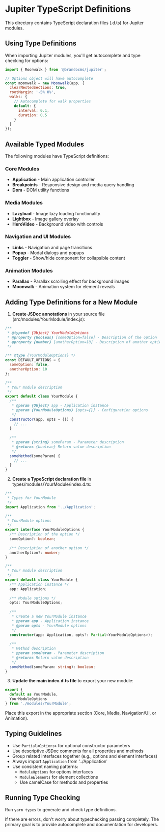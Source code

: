 # Jupiter TypeScript Definitions

This directory contains TypeScript declaration files (.d.ts) for Jupiter modules.

## Using Type Definitions

When importing Jupiter modules, you'll get autocomplete and type checking for options:

```javascript
import { Moonwalk } from '@brandocms/jupiter';

// Options object will have autocomplete
const moonwalk = new Moonwalk(app, {
  clearNestedSections: true,
  rootMargin: '-5% 0%',
  walks: {
    // Autocomplete for walk properties
    default: {
      interval: 0.1,
      duration: 0.5
    }
  }
});
```

## Available Typed Modules

The following modules have TypeScript definitions:

### Core Modules
- **Application** - Main application controller
- **Breakpoints** - Responsive design and media query handling
- **Dom** - DOM utility functions

### Media Modules
- **Lazyload** - Image lazy loading functionality
- **Lightbox** - Image gallery overlay
- **HeroVideo** - Background video with controls

### Navigation and UI Modules
- **Links** - Navigation and page transitions
- **Popup** - Modal dialogs and popups
- **Toggler** - Show/hide component for collapsible content

### Animation Modules
- **Parallax** - Parallax scrolling effect for background images
- **Moonwalk** - Animation system for element reveals

## Adding Type Definitions for a New Module

1. **Create JSDoc annotations** in your source file (src/modules/YourModule/index.js):

```javascript
/**
 * @typedef {Object} YourModuleOptions
 * @property {boolean} [someOption=false] - Description of the option
 * @property {number} [anotherOption=10] - Description of another option
 */

/** @type {YourModuleOptions} */
const DEFAULT_OPTIONS = {
  someOption: false,
  anotherOption: 10
};

/**
 * Your module description
 */
export default class YourModule {
  /**
   * @param {Object} app - Application instance
   * @param {YourModuleOptions} [opts={}] - Configuration options
   */
  constructor(app, opts = {}) {
    // ...
  }
  
  /**
   * @param {string} someParam - Parameter description
   * @returns {boolean} Return value description
   */
  someMethod(someParam) {
    // ...
  }
}
```

2. **Create a TypeScript declaration file** in types/modules/YourModule/index.d.ts:

```typescript
/**
 * Types for YourModule
 */
import Application from '../Application';

/**
 * YourModule options
 */
export interface YourModuleOptions {
  /** Description of the option */
  someOption?: boolean;
  
  /** Description of another option */
  anotherOption?: number;
}

/**
 * Your module description
 */
export default class YourModule {
  /** Application instance */
  app: Application;
  
  /** Module options */
  opts: YourModuleOptions;
  
  /**
   * Create a new YourModule instance
   * @param app - Application instance
   * @param opts - YourModule options
   */
  constructor(app: Application, opts?: Partial<YourModuleOptions>);
  
  /**
   * Method description
   * @param someParam - Parameter description
   * @returns Return value description
   */
  someMethod(someParam: string): boolean;
}
```

3. **Update the main index.d.ts file** to export your new module:

```typescript
export {
  default as YourModule,
  YourModuleOptions
} from './modules/YourModule';
```

Place this export in the appropriate section (Core, Media, Navigation/UI, or Animation).

## Typing Guidelines

- Use `Partial<Options>` for optional constructor parameters
- Use descriptive JSDoc comments for all properties and methods
- Group related interfaces together (e.g., options and element interfaces)
- Always import `Application` from '../Application'
- Use consistent naming patterns:
  - `ModuleOptions` for options interfaces
  - `ModuleElements` for element collections
  - Use camelCase for methods and properties

## Running Type Checking

Run `yarn types` to generate and check type definitions.

If there are errors, don't worry about typechecking passing completely. The primary goal is to provide autocomplete and documentation for developers.